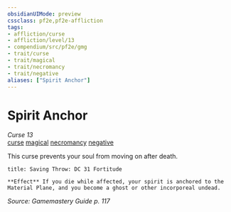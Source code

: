 ```yaml
---
obsidianUIMode: preview
cssclass: pf2e,pf2e-affliction
tags:
- affliction/curse
- affliction/level/13
- compendium/src/pf2e/gmg
- trait/curse
- trait/magical
- trait/necromancy
- trait/negative
aliases: ["Spirit Anchor"]
---
```

# Spirit Anchor
*Curse 13*  
[curse](../../../Rules/traits/curse.md)  [magical](../../../Rules/traits/magical.md)  [necromancy](../../../Rules/traits/necromancy.md)  [negative](../../../Rules/traits/negative.md)  

This curse prevents your soul from moving on after death.

```ad-inline-affliction
title: Saving Throw: DC 31 Fortitude

**Effect** If you die while affected, your spirit is anchored to the Material Plane, and you become a ghost or other incorporeal undead.
```

*Source: Gamemastery Guide p. 117*
